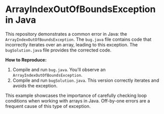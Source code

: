 # ArrayIndexOutOfBoundsException in Java

This repository demonstrates a common error in Java: the `ArrayIndexOutOfBoundsException`. The `bug.java` file contains code that incorrectly iterates over an array, leading to this exception.  The `bugSolution.java` file provides the corrected code.

**How to Reproduce:**

1. Compile and run `bug.java`. You'll observe an `ArrayIndexOutOfBoundsException`.
2. Compile and run `bugSolution.java`.  This version correctly iterates and avoids the exception.

This example showcases the importance of carefully checking loop conditions when working with arrays in Java.  Off-by-one errors are a frequent cause of this type of exception.